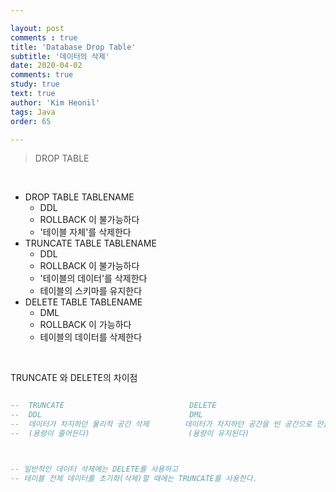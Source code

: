 ```yaml
---

layout: post
comments : true
title: 'Database Drop Table'
subtitle: '데이터의 삭제'
date: 2020-04-02
comments: true
study: true
text: true
author: 'Kim Heonil'
tags: Java
order: 65

---
```


> DROP TABLE

<br>

- DROP TABLE TABLENAME
  - DDL
  - ROLLBACK 이 불가능하다
  - '테이블 자체'를 삭제한다
- TRUNCATE TABLE TABLENAME
  - DDL
  - ROLLBACK 이 불가능하다
  - '테이블의 데이터'를 삭제한다
  - 테이블의 스키마를 유지한다
- DELETE TABLE TABLENAME
  - DML
  - ROLLBACK 이 가능하다
  - 테이블의 데이터를 삭제한다

<br>

TRUNCATE 와 DELETE의 차이점
<br>

``` sql

--	TRUNCATE							DELETE
--	DDL									DML
--	데이터가 차지하던 물리적 공간 삭제		   데이터가 차지하던 공간을 빈 공간으로 만듬.
--	(용량이 줄어든다)					    (용량이 유지된다)



-- 일반적인 데이터 삭제에는 DELETE를 사용하고 
-- 테이블 전체 데이터를 초기화(삭제)할 때에는 TRUNCATE를 사용한다.

```


<br><br>